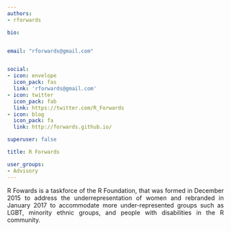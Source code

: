 ```yaml
---
authors:
- rforwards

bio: 


email: "rforwards@gmail.com"


social:
- icon: envelope
  icon_pack: fas
  link: 'rforwards@gmail.com'
- icon: twitter
  icon_pack: fab
  link: https://twitter.com/R_Forwards
- icon: blog
  icon_pack: fa
  link: http://forwards.github.io/

superuser: false

title: R Forwards

user_groups:
- Advisory
---
```

 <style>
body {text-align: justify}
</style>
R Fowards is a taskforce of the R Foundation, that was formed in December 2015 to address the underrepresentation of women and rebranded in January 2017 to accommodate more under-represented groups such as LGBT, minority ethnic groups, and people with disabilities in the R community.